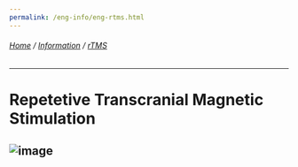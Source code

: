 ```yaml
---
permalink: /eng-info/eng-rtms.html
---
```

###### [Home](https://uitpsypro.github.io/1/) / [Information](https://uitpsypro.github.io/1/eng-info) / [rTMS](https://uitpsypro.github.io/1/eng-info/eng-rtms)
---
# Repetetive Transcranial Magnetic Stimulation


## ![image](https://user-images.githubusercontent.com/95924975/145711944-a068c783-e2e7-4f56-b9ff-bc06ec93f4e3.png)
